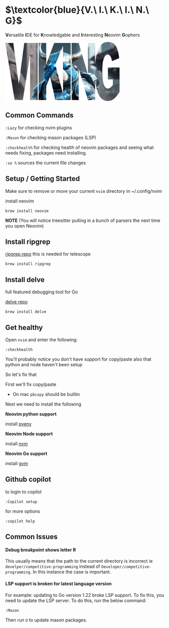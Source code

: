 # $\textcolor{blue}{V.\ I.\ K.\ I.\ N.\ G\}$

**V**ersatile **I**DE for **K**nowledgable and **I**nteresting **N**eovim **G**ophers

![viking gopher](./assets/viking_gopher.PNG)

## Common Commands

`:Lazy` for checking nvim plugins

`:Mason` for checking mason packages (LSP)

`:checkhealth` for checking health of neovim packages and seeing what needs fixing, packages need installing.

`:so %` sources the current file changes

## Setup / Getting Started

Make sure to remove or move your current `nvim` directory in ~/.config/nvim

install neovim

```
brew install neovim
```

**NOTE** (You will notice treesitter pulling in a bunch of parsers the next time you open Neovim)

## Install ripgrep

[ripgrep repo](https://github.com/BurntSushi/ripgrep#installation) this is needed for telescope

```
brew install ripgrep
```

## Install delve

full featured debugging tool for Go

[delve repo](https://github.com/go-delve/delve/tree/master)

```
brew install delve
```

## Get healthy

Open `nvim` and enter the following:

```
:checkhealth
```

You'll probably notice you don't have support for copy/paste also that python and node haven't been setup

So let's fix that

First we'll fix copy/paste

- On mac `pbcopy` should be builtin

Next we need to install the following

**Neovim python support**

install [pyenv](https://github.com/pyenv/pyenv)

**Neovim Node support**

install [nvm](https://github.com/nvm-sh/nvm)

**Neovim Go support**

install [gvm](https://github.com/moovweb/gvm)

## Github copilot

to login to copilot

```
:Copilot setup
```

for more options

```
:copilot help
```

## Common Issues

#### Debug breakpoint shows letter R

This usually means that the path to the current directory is incorrect ie `develper/competitive-programming` instead of `Developer/competitive-programming`.
In this instance the case is important.

#### LSP support is broken for latest language version

For example: updating to Go version 1.22 broke LSP support. To fix this, you need to update the LSP server. To do this,
run the below command:

```
:Mason
```

Then run `U` to update mason packages.
